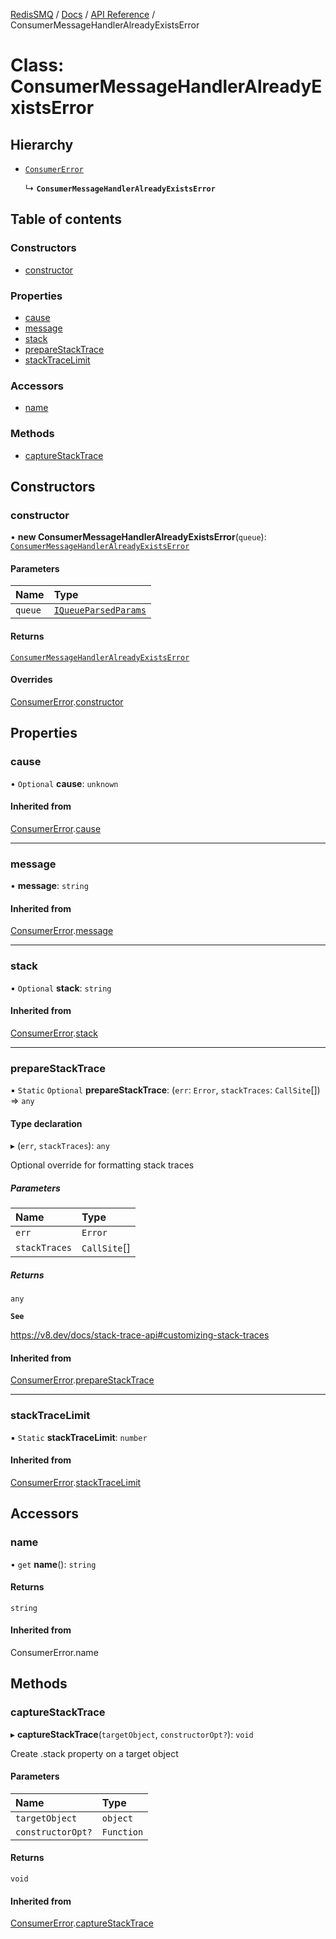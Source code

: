[RedisSMQ](../../../README.md) / [Docs](../../README.md) / [API Reference](../README.md) / ConsumerMessageHandlerAlreadyExistsError

# Class: ConsumerMessageHandlerAlreadyExistsError

## Hierarchy

- [`ConsumerError`](ConsumerError.md)

  ↳ **`ConsumerMessageHandlerAlreadyExistsError`**

## Table of contents

### Constructors

- [constructor](ConsumerMessageHandlerAlreadyExistsError.md#constructor)

### Properties

- [cause](ConsumerMessageHandlerAlreadyExistsError.md#cause)
- [message](ConsumerMessageHandlerAlreadyExistsError.md#message)
- [stack](ConsumerMessageHandlerAlreadyExistsError.md#stack)
- [prepareStackTrace](ConsumerMessageHandlerAlreadyExistsError.md#preparestacktrace)
- [stackTraceLimit](ConsumerMessageHandlerAlreadyExistsError.md#stacktracelimit)

### Accessors

- [name](ConsumerMessageHandlerAlreadyExistsError.md#name)

### Methods

- [captureStackTrace](ConsumerMessageHandlerAlreadyExistsError.md#capturestacktrace)

## Constructors

### constructor

• **new ConsumerMessageHandlerAlreadyExistsError**(`queue`): [`ConsumerMessageHandlerAlreadyExistsError`](ConsumerMessageHandlerAlreadyExistsError.md)

#### Parameters

| Name | Type |
| :------ | :------ |
| `queue` | [`IQueueParsedParams`](../interfaces/IQueueParsedParams.md) |

#### Returns

[`ConsumerMessageHandlerAlreadyExistsError`](ConsumerMessageHandlerAlreadyExistsError.md)

#### Overrides

[ConsumerError](ConsumerError.md).[constructor](ConsumerError.md#constructor)

## Properties

### cause

• `Optional` **cause**: `unknown`

#### Inherited from

[ConsumerError](ConsumerError.md).[cause](ConsumerError.md#cause)

___

### message

• **message**: `string`

#### Inherited from

[ConsumerError](ConsumerError.md).[message](ConsumerError.md#message)

___

### stack

• `Optional` **stack**: `string`

#### Inherited from

[ConsumerError](ConsumerError.md).[stack](ConsumerError.md#stack)

___

### prepareStackTrace

▪ `Static` `Optional` **prepareStackTrace**: (`err`: `Error`, `stackTraces`: `CallSite`[]) => `any`

#### Type declaration

▸ (`err`, `stackTraces`): `any`

Optional override for formatting stack traces

##### Parameters

| Name | Type |
| :------ | :------ |
| `err` | `Error` |
| `stackTraces` | `CallSite`[] |

##### Returns

`any`

**`See`**

https://v8.dev/docs/stack-trace-api#customizing-stack-traces

#### Inherited from

[ConsumerError](ConsumerError.md).[prepareStackTrace](ConsumerError.md#preparestacktrace)

___

### stackTraceLimit

▪ `Static` **stackTraceLimit**: `number`

#### Inherited from

[ConsumerError](ConsumerError.md).[stackTraceLimit](ConsumerError.md#stacktracelimit)

## Accessors

### name

• `get` **name**(): `string`

#### Returns

`string`

#### Inherited from

ConsumerError.name

## Methods

### captureStackTrace

▸ **captureStackTrace**(`targetObject`, `constructorOpt?`): `void`

Create .stack property on a target object

#### Parameters

| Name | Type |
| :------ | :------ |
| `targetObject` | `object` |
| `constructorOpt?` | `Function` |

#### Returns

`void`

#### Inherited from

[ConsumerError](ConsumerError.md).[captureStackTrace](ConsumerError.md#capturestacktrace)
